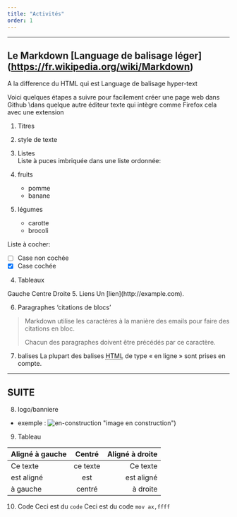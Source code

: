 ```yaml
---
title: "Activités"
order: 1
---
```

---
Le Markdown  [Language de balisage léger] (https://fr.wikipedia.org/wiki/Markdown)
---

A la difference du HTML qui est Language de balisage hyper-text

Voici quelques étapes a suivre pour facilement créer une page web dans Github \dans quelque autre éditeur texte qui intègre comme Firefox cela avec une extension 

1. Titres  

2. style de texte  
3. Listes  
  Liste à puces imbriquée dans une liste ordonnée:

  1. fruits
     * pomme
     * banane
  2. légumes
     - carotte
     - brocoli

Liste à cocher:
 - [ ] Case non cochée
 - [x] Case cochée
  4. Tableaux
 </tr>
 <tr>
  <td align="left">Gauche</td>
  <td align="center">Centre</td>
  <td align="right">Droite</td>
 </tr>
</tbody>
</table>
  5. Liens
Un [lien](http://example.com).

  6. Paragraphes ‘citations de blocs’
> Markdown utilise les caractères à la manière des emails pour faire des citations en bloc.
>
> Chacun des paragraphes doivent être précédés par ce caractère.
  7. balises
La plupart des balises <abbr title="Hypertext Markup Language">HTML</abbr> de type « en ligne » sont prises en compte.
>
---
SUITE
---
  8. logo/banniere
 - exemple :
![en-construction]('en-construction.jpg') "image en construction")
  9. Tableau

| Aligné à gauche  | Centré          | Aligné à droite |
|:-----------------|:---------------:| ---------------:|
| Ce texte         | ce texte        | Ce texte        |
| est aligné       | est             | est aligné      |
| à gauche         | centré          | à droite        |

  10. Code
Ceci est du `code`
Ceci est du code `mov ax,ffff` 